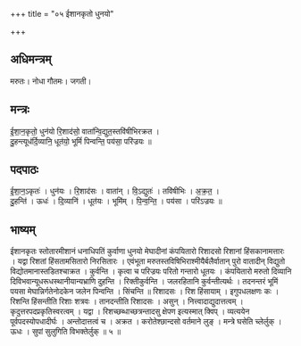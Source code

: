 +++
title = "०५ ईशानकृतो धुनयो"

+++
## अधिमन्त्रम्
मरुतः। नोधा गौतमः। जगती।

## मन्त्रः
ई॒शा॒न॒कृतो॒ धुन॑यो रि॒शाद॑सो॒ वाता॑न्वि॒द्युत॒स्तवि॑षीभिरक्रत ।  
दु॒हन्त्यूध॑र्दि॒व्यानि॒ धूत॑यो॒ भूमिं॑ पिन्वन्ति॒ पय॑सा॒ परि॑ज्रयः ॥

## पदपाठः
ई॒शा॒न॒ऽकृतः॑ । धुन॑यः । रि॒शाद॑सः । वाता॑न् । वि॒ऽद्युतः॑ । तवि॑षीभिः । अ॒क्र॒त॒ ।  
दु॒हन्ति॑ । ऊधः॑ । दि॒व्यानि॑ । धूत॑यः । भूमि॑म् । पि॒न्व॒न्ति॒ । पय॑सा । परि॑ऽज्रयः ॥

## भाष्यम्
ईशानकृतः स्तोतारमीशानं धनाधिपतिं कुर्वाणा धुनयो मेघादीनां कंपयितारो रिशादसो रिशानां हिंसकानामत्तारः । यद्वा रिशतां हिंसतामसितारो निरसितारः । एवंभूता मरुतस्तविषिभिराश्मीयैर्बलैर्वातान् पुरो वातादीन् विद्युतो विद्योतमानास्तडितश्चाक्रत । कुर्वन्ति । कृत्वा च परिज्रयः परितो गन्तारो धूतयः । कंपयितारो मरुतो दिव्यानि दिविभवान्यूधरूधस्थानीयान्यभ्राणि दुहन्ति । रिक्तीकुर्वन्ति । जलरहितानि कुर्वन्तीत्यर्थः । तदनन्तरं भूमिं पयसा मेघान्निर्गतेनोदकेन जलेन पिन्वन्ति । सिंचन्ति ॥ रिशादसः । रिश हिंसायाम् । इगुपधलक्षणः कः । रिशन्ति हिंसन्तीति रिशाः शत्रवः । तानदन्तीति रिशादसः । असुन् । नित्त्वादाद्युदात्तत्वम् । कृदुत्तरपदप्रकृतिस्वरत्वम् । यद्वा । रिशच्छब्धाच्छत्रन्तादसु क्षेपण इत्यस्मात् क्विप् । व्यत्ययेन पूर्वपदस्योपधादीर्घः । अन्तोदात्तत्वं च । अक्रत । करोतेश्छान्दसो वर्तमाने लुङ् । मन्त्रे घसेति च्लेर्लुक् । ऊधः । सुपां सुलुगिति विभक्तेर्लुक् ॥ ५ ॥